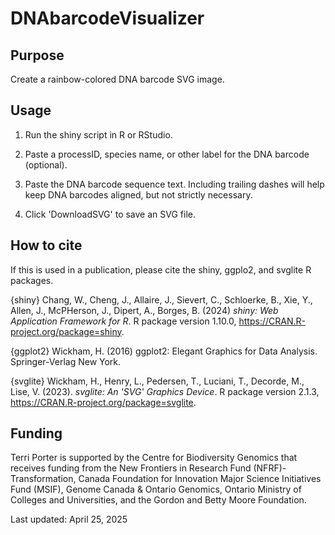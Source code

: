 # DNAbarcodeVisualizer

## Purpose

Create a rainbow-colored DNA barcode SVG image.

## Usage

1. Run the shiny script in R or RStudio.  

2. Paste a processID, species name, or other label for the DNA barcode (optional).  

3. Paste the DNA barcode sequence text.  Including trailing dashes will help keep DNA barcodes aligned, but not strictly necessary.  

4. Click 'DownloadSVG' to save an SVG file.

## How to cite

If this is used in a publication, please cite the shiny, ggplo2, and svglite R packages. 

{shiny}
Chang, W., Cheng, J., Allaire, J., Sievert, C., Schloerke, B., Xie, Y., Allen, J., McPHerson, J., Dipert, A., Borges, B. (2024) _shiny: Web Application Framework for R_. R package version 1.10.0, <https://CRAN.R-project.org/package=shiny>.

{ggplot2}
Wickham, H. (2016) ggplot2: Elegant Graphics for Data Analysis.  Springer-Verlag New York.

{svglite}
Wickham, H., Henry, L., Pedersen, T., Luciani, T., Decorde, M., Lise, V. (2023). _svglite: An 'SVG' Graphics Device_. R package version 2.1.3, <https://CRAN.R-project.org/package=svglite>.

## Funding

Terri Porter is supported by the Centre for Biodiversity Genomics that receives funding from the New Frontiers in Research Fund (NFRF)-Transformation, Canada Foundation for Innovation Major Science Initiatives Fund (MSIF), Genome Canada & Ontario Genomics, Ontario Ministry of Colleges and Universities, and the Gordon and Betty Moore Foundation.

Last updated: April 25, 2025
